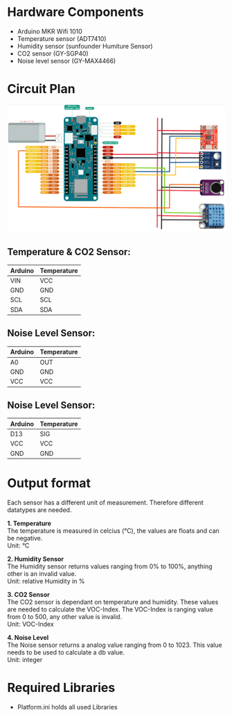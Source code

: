 # Hardware Components
- Arduino MKR Wifi 1010
- Temperature sensor (ADT7410)
- Humidity sensor (sunfounder Humiture Sensor)
- CO2 sensor (GY-SGP40)
- Noise level sensor (GY-MAX4466)

# Circuit Plan
![Circuit-diagram](images/circuit-diagram.png)

## Temperature & CO2 Sensor:
|Arduino|Temperature|
|---|---|
|VIN|VCC|
|GND|GND|
|SCL|SCL|
|SDA|SDA|

## Noise Level Sensor:
|Arduino|Temperature|
|---|---|
|A0|OUT|
|GND|GND|
|VCC|VCC|

## Noise Level Sensor:
|Arduino|Temperature|
|---|---|
|D13|SIG|
|VCC|VCC|
|GND|GND|

# Output format
Each sensor has a different unit of measurement. Therefore different datatypes are needed.

**1. Temperature**  
The temperature is measured in celcius (°C), the values are floats and can be negative.  
Unit: °C

**2. Humidity Sensor**  
The Humidity sensor returns values ranging from 0% to 100%, anything other is an invalid value.  
Unit: relative Humidity in %

**3. CO2 Sensor**  
The CO2 sensor is dependant on temperature and humidity. These values are needed to calculate the VOC-Index. 
The VOC-Index is ranging value from 0 to 500, any other value is invalid.  
Unit: VOC-Index

**4. Noise Level**  
The Noise sensor returns a analog value ranging from 0 to 1023. This value needs to be used to calculate a db value.  
Unit: integer

# Required Libraries
- Platform.ini holds all used Libraries
